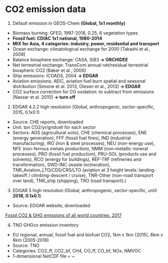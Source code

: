 # CO2 emission data

1. Default emission in GEOS-Chem **(Global, 1x1 monthly)**
- Biomass burning: GFED, 1997-2018, 0.25, 6 vegetation types
- **Fossil fuel: CDIAC 1x1 national, 1980-2014**
- **MIX for Asia, 4 categories: industry, power, residential and transport**
- Ocean exchange: climatological exchange for 2000 [Takashi et al., 2009]
- Balance biosphere exchange: CASA, SiB3 **→ ORCHIDEE**
- Net terrestrial exchange: TransCom annual net/residual terrestrial biospheric CO2 [Baker et al., 2006]
- Ship emissions: ICOADS, 2004 **→ EDGAR**
- Aviation emissions: AEIC, aviation fuel burn spatial and seasonal distribution [Simone et al. 2013, Olesen et al., 2013] **→ EDGAR**
- CO2 surface correction for CO oxidation: to subtract from emissions [Nassar et al. 2010] **→ turn off**

2. EDGAR 4.3.2 high resolution (Global, anthropogenic, sector-specific, 2015, 0.1x0.1)

- Source: CHE reports, downloaded
- Unit: ton CO2/yr/gridcell for each sector
- Sectors: AGS (agricultural soils), CHE (chemical processes), ENE (energy generation), FFF (fossil fuel fires), IND (industrial manufacturing), IRO (iron & steel processes), NEU (non-energy use), NFE (non-ferrous metals production), NMM (non-metallic mineral processes), PRO (fossil fuel production), PRU-SOL (products use and solvents), RCO (energy for buildings), REF-TRF (refineries and transformation), SWD-INC (waste incineration), TNR_Aviation_LTO/CDS/CRS/LTO (aviation at 3 height levels: landing-takeoff / climbing-descent / cruise), TNR-Other (non-road transport over land), TNR_ship (shipping), TRO (road transport).)

3. EDGAR 5 high resolution (Global, anthropogenic, sector-specific, until **2018, 0.1x0.1**)

- Source: EDGAR website, downloaded

[Fossil CO2 & GHG emissions of all world countries, 2017](https://edgar.jrc.ec.europa.eu/overview.php?v=CO2andGHG1970-2016)

4. TNO GHGco emission inventory

- EU regional, annual, fossil fuel and biofuel CO2, 1km x 1km (2015), 6km x 6km (2005-2018)
- Source: TNO
- Categories: CO2_ff, CO2_bf, CH4, CO_ff, CO_bf, NOx, NMVOC
- 1-dimensional NetCDF file
~
~
